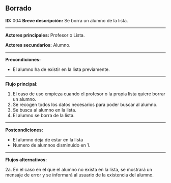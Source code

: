 ## Borrado

**ID:** 004
**Breve descripción:** Se borra un alumno de la lista.

___

**Actores principales:** Profesor o Lista.

**Actores secundarios:** Alumno.
___

**Precondiciones:**

 * El alumno ha de existir en la lista previamente.
___

**Flujo principal:**

 1. El caso de uso empieza cuando el profesor o la propia lista quiere borrar un alumno.
 2. Se recogen todos los datos necesarios para poder buscar al alumno.
 3. Se busca al alumno en la lista.
 4. El alumno se borra de la lista.
___

**Postcondiciones:**

 * El alumno deja de estar en la lista
 * Numero de alumnos disminuido en 1.
___

**Flujos alternativos:**

 2a. En el caso en el que el alumno no exista en la lista, se mostrará un mensaje de error y se informará al usuario de la existencia del alumno.
 
 
